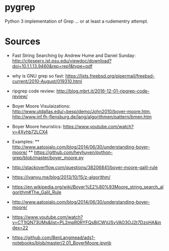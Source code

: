 # pygrep
Python 3 implementation of Grep ... or at least a rudementry attempt.


# Sources
* Fast String Searching by Andrew Hume and Daniel Sunday: http://citeseerx.ist.psu.edu/viewdoc/download?doi=10.1.1.13.9460&rep=rep1&type=pdf
* why is GNU grep so fast: https://lists.freebsd.org/pipermail/freebsd-current/2010-August/019310.html
* ripgrep code review: http://blog.mbrt.it/2016-12-01-ripgrep-code-review/
* Boyer Moore Visulaizations: http://www.utdallas.edu/~besp/demo/John2010/boyer-moore.htm, http://www.inf.fh-flensburg.de/lang/algorithmen/pattern/bmen.htm
* Boyer Moore heuristics: https://www.youtube.com/watch?v=4Xyhb72LCX4
* Examples:
** http://www.aatosjalo.com/blog/2014/06/30/understanding-boyer-moore/
** https://github.com/heyhuyen/python-grep/blob/master/boyer_moore.py

* http://stackoverflow.com/questions/38206841/boyer-moore-galil-rule
* https://ivanyu.me/blog/2013/10/15/z-algorithm/
* https://en.wikipedia.org/wiki/Boyer%E2%80%93Moore_string_search_algorithm#The_Galil_Rule
* http://www.aatosjalo.com/blog/2014/06/30/understanding-boyer-moore/
* https://www.youtube.com/watch?v=CT1lQN73UMs&list=PL2mpR0RYFQsBiCWVJSvVAO3OJ2t7DzoHA&index=22
* https://github.com/BenLangmead/ads1-notebooks/blob/master/2.01_BoyerMoore.ipynb
